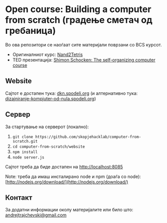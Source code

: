 # Open course: Building a computer from scratch (градење сметач од гребаница)

Во ова репозитори се наоѓаат сите материјали поврзани со BCS курсот.

* Оригиналниот курс: [Nand2Tetris](http://www.nand2tetris.org/)
* TED презентација: [Shimon Schocken: The self-organizing computer course](http://www.ted.com/talks/shimon_schocken_the_self_organizing_computer_course#t-965524)

## Website

Сајтот е достапен тука: [dkn.spodeli.org](http://dkn.spodeli.org) (и алтернативно тука: [dizajniranje-kompjuter-od-nula.spodeli.org](http://dizajniranje-kompjuter-od-nula.spodeli.org))

## Сервер

За стартување на серверот (локално):

1. `git clone https://github.com/skopjehacklab/computer-from-scratch.git`
2. `cd computer-from-scratch/website`
3. `npm install`
4. `node server.js`

Сајтот треба да биде достапен на [http://localhost:8085](http://localhost:8085)

Note: треба да имаш инсталирано node и npm (доаѓа со node): [http://nodejs.org/download/](http://nodejs.org/download/)

## Контакт

За додатни информации околу материјалите или било што: andrejtrajchevski@gmail.com
